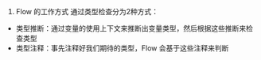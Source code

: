 1. Flow 的工作方式
通过类型检查分为2种方式：
- 类型推断：通过变量的使用上下文来推断出变量类型，然后根据这些推断来检查类型
- 类型注释：事先注释好我们期待的类型，Flow 会基于这些注释来判断
